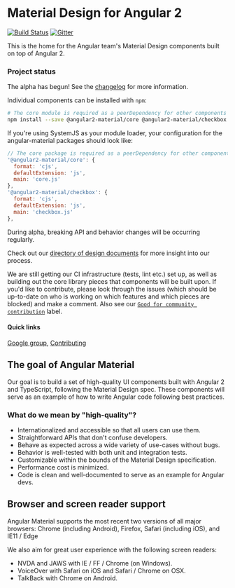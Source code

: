 # Material Design for Angular 2

[![Build Status](https://travis-ci.org/angular/material2.svg?branch=master)](https://travis-ci.org/angular/material2)
[![Gitter](https://badges.gitter.im/angular/material2.svg)](https://gitter.im/angular/material2?utm_source=badge&utm_medium=badge&utm_campaign=pr-badge)

This is the home for the Angular team's Material Design components built on top of Angular 2.

### Project status
The alpha has begun! See the [changelog](CHANGELOG.md) for more information.

Individual components can be installed with `npm`:
```bash
# The core module is required as a peerDependency for other components
npm install --save @angular2-material/core @angular2-material/checkbox
```

If you're using SystemJS as your module loader, your configuration for the angular-material
packages should look like:
```js
// The core package is required as a peerDependency for other components.
'@angular2-material/core': {
  format: 'cjs',
  defaultExtension: 'js',
  main: 'core.js'
},
'@angular2-material/checkbox': {
  format: 'cjs',
  defaultExtension: 'js',
  main: 'checkbox.js'
},
```

During alpha, breaking API and behavior changes will be occurring regularly.

Check out our [directory of design documents](https://github.com/angular/material2/wiki/Design-doc-directory) for more insight into our process.

We are still getting our CI infrastructure (tests, lint etc.) set up, as well as building out
the core library pieces that components will be built upon. If you'd like to contribute,
please look through the issues (which should be up-to-date on who is working on which features and
which pieces are blocked) and make a comment. 
Also see our [`Good for community contribution`](https://github.com/angular/material2/issues?q=is%3Aissue+is%3Aopen+label%3A%22good+for+community+contribution%22) label.

#### Quick links
[Google group](https://groups.google.com/forum/#!forum/angular-material2),
[Contributing](https://github.com/angular/material2/blob/master/CONTRIBUTING.md)

## The goal of Angular Material
Our goal is to build a set of high-quality UI components built with Angular 2 and TypeScript, 
following the Material Design spec. These 
components will serve as an example of how to write Angular code following best practices.

### What do we mean by "high-quality"?
* Internationalized and accessible so that all users can use them.
* Straightforward APIs that don't confuse developers.
* Behave as expected across a wide variety of use-cases without bugs.
* Behavior is well-tested with both unit and integration tests.
* Customizable within the bounds of the Material Design specification.
* Performance cost is minimized.
* Code is clean and well-documented to serve as an example for Angular devs.

## Browser and screen reader support
Angular Material supports the most recent two versions of all major browsers: 
Chrome (including Android), Firefox, Safari (including iOS), and IE11 / Edge

We also aim for great user experience with the following screen readers:
* NVDA and JAWS with IE / FF / Chrome (on Windows).
* VoiceOver with Safari on iOS and Safari / Chrome on OSX.
* TalkBack with Chrome on Android.
